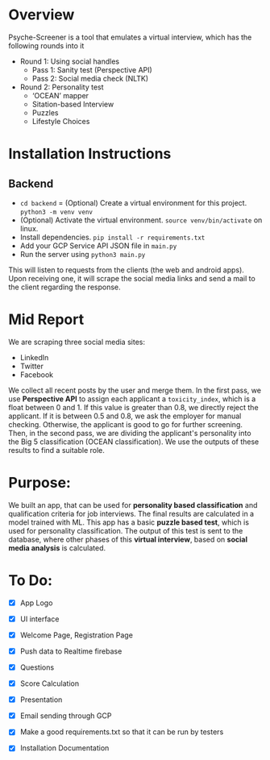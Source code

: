 # Overview

Psyche-Screener is a tool that emulates a virtual interview, which has the following rounds into it

- Round 1: Using social handles
    - Pass 1: Sanity test (Perspective API)
    - Pass 2: Social media check (NLTK)
- Round 2: Personality test
    - ‘OCEAN’ mapper
    - Sitation-based Interview
    - Puzzles
    - Lifestyle Choices 

# Installation Instructions

## Backend

- `cd backend`
= (Optional) Create a virtual environment for this project. `python3 -m venv venv`
- (Optional) Activate the virtual environment. `source venv/bin/activate` on linux.
- Install dependencies. `pip install -r requirements.txt`
- Add your GCP Service API JSON file in `main.py`
- Run the server using `python3 main.py`

This will listen to requests from the clients (the web and android apps). Upon
receiving one, it will scrape the social media links and send a mail to the
client regarding the response.


# Mid Report

We are scraping three social media sites:
- LinkedIn
- Twitter
- Facebook

We collect all recent posts by the user and merge them. In the first pass, we
use **Perspective API** to assign each applicant a `toxicity_index`, which is
a float between 0 and 1. If this value is greater than 0.8, we directly reject
the applicant. If it is between 0.5 and 0.8, we ask the employer for manual
checking. Otherwise, the applicant is good to go for further screening. Then,
in the second pass, we are dividing the applicant's personality into the Big 5
classification (OCEAN classification). We use the outputs of these results to
find a suitable role.

# Purpose:

We built an app, that can be used for **personality based classification** and qualification criteria for job interviews. The final results are 
calculated in a model trained with ML.
This app has a basic **puzzle based test**, which is used for personality classification. The output of this test is sent to the database, where 
other phases of this **virtual interview**, based on **social media analysis** is calculated.

# To Do:
- [x] App Logo
- [x] UI interface
- [x] Welcome Page, Registration Page
- [x] Push data to Realtime firebase
- [x] Questions
- [x] Score Calculation
- [x] Presentation
- [x] Email sending through GCP
- [x] Make a good requirements.txt so that it can be run by testers
- [x] Installation Documentation


